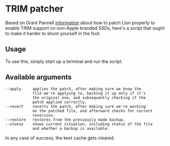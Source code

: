 # TRIM patcher #

Based on Grant Pannell [information](http://digitaldj.net/2011/07/21/trim-enabler-for-lion/) about how to patch
Lion properly to enable TRIM support on non-Apple branded
SSDs, here's a script that ought to make it harder to shoot
yourself in the foot.

## Usage ##

To use this, simply start up a terminal and run the script.

## Available arguments ##

    --apply     applies the patch, after making sure we know the
                file we're applying to, backing it up only if it's
                the original one, and subsequently checking if the
                patch applied correctly.
    --revert    reverts the patch, after making sure we're working
                on the patched file, and afterward checks for correct
                reversion.
    --restore   restores from the previously made backup.
    --status    shows current situation, including status of the file
                and whether a backup is available.

In any case of success, the kext cache gets cleared.

